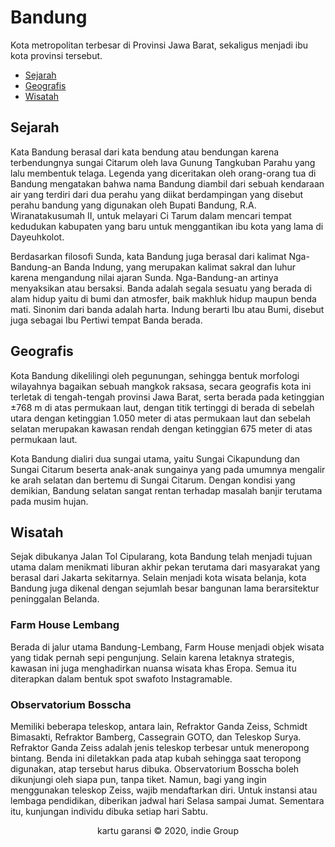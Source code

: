 <html>
<head>
</head>
<body>

<h1>Bandung</h1>
<P>Kota metropolitan terbesar di Provinsi Jawa Barat, sekaligus menjadi ibu kota provinsi tersebut.</P>
<nav>
<ul>
    <li><a href="#sejarah">Sejarah</a></li>
    <li><a href="#geografis">Geografis</a></li>
    <li><a href="#wisatah">Wisatah</a></li>
</ul>
</nav>

<h2>Sejarah</h2>

<P>Kata Bandung berasal dari kata bendung atau bendungan karena terbendungnya sungai Citarum oleh lava Gunung Tangkuban Parahu yang lalu membentuk telaga. Legenda yang diceritakan oleh orang-orang tua di Bandung mengatakan bahwa nama Bandung diambil dari sebuah kendaraan air yang terdiri dari dua perahu yang diikat berdampingan yang disebut perahu bandung yang digunakan oleh Bupati Bandung, R.A. Wiranatakusumah II, untuk melayari Ci Tarum dalam mencari tempat kedudukan kabupaten yang baru untuk menggantikan ibu kota yang lama di Dayeuhkolot.</p>


<P>Berdasarkan filosofi Sunda, kata Bandung juga berasal dari kalimat Nga-Bandung-an Banda Indung, yang merupakan kalimat sakral dan luhur karena mengandung nilai ajaran Sunda. Nga-Bandung-an artinya menyaksikan atau bersaksi. Banda adalah segala sesuatu yang berada di alam hidup yaitu di bumi dan atmosfer, baik makhluk hidup maupun benda mati. Sinonim dari banda adalah harta. Indung berarti Ibu atau Bumi, disebut juga sebagai Ibu Pertiwi tempat Banda berada.</p>


<h2>Geografis</h2>


<P>Kota Bandung dikelilingi oleh pegunungan, sehingga bentuk morfologi wilayahnya bagaikan sebuah mangkok raksasa, secara geografis kota ini terletak di tengah-tengah provinsi Jawa Barat, serta berada pada ketinggian ±768 m di atas permukaan laut, dengan titik tertinggi di berada di sebelah utara dengan ketinggian 1.050 meter di atas permukaan laut dan sebelah selatan merupakan kawasan rendah dengan ketinggian 675 meter di atas permukaan laut.</p>


<P>Kota Bandung dialiri dua sungai utama, yaitu Sungai Cikapundung dan Sungai Citarum beserta anak-anak sungainya yang pada umumnya mengalir ke arah selatan dan bertemu di Sungai Citarum. Dengan kondisi yang demikian, Bandung selatan sangat rentan terhadap masalah banjir terutama pada musim hujan.</p>


<h2>Wisatah</h2>

<P>Sejak dibukanya Jalan Tol Cipularang, kota Bandung telah menjadi tujuan utama dalam menikmati liburan akhir pekan terutama dari masyarakat yang berasal dari Jakarta sekitarnya. Selain menjadi kota wisata belanja, kota Bandung juga dikenal dengan sejumlah besar bangunan lama berarsitektur peninggalan Belanda.</P>


<h3>Farm House Lembang</h3>


<p>Berada di jalur utama Bandung-Lembang, Farm House menjadi objek wisata yang tidak pernah sepi pengunjung. Selain karena letaknya strategis, kawasan ini juga menghadirkan nuansa wisata khas Eropa. Semua itu diterapkan dalam bentuk spot swafoto Instagramable.</p>


<h3>Observatorium Bosscha</h3>

<p>Memiliki beberapa teleskop, antara lain, Refraktor Ganda Zeiss, Schmidt Bimasakti, Refraktor Bamberg, Cassegrain GOTO, dan Teleskop Surya. Refraktor Ganda Zeiss adalah jenis teleskop terbesar untuk meneropong bintang. Benda ini diletakkan pada atap kubah sehingga saat teropong digunakan, atap tersebut harus dibuka. Observatorium Bosscha boleh dikunjungi oleh siapa pun, tanpa tiket. Namun, bagi yang ingin menggunakan teleskop Zeiss, wajib mendaftarkan diri. Untuk instansi atau lembaga pendidikan, diberikan jadwal hari Selasa sampai Jumat. Sementara itu, kunjungan individu dibuka setiap hari Sabtu.</p>
<center>
<p> kartu garansi &copy; 2020, indie Group </p>

</body>
</html>
